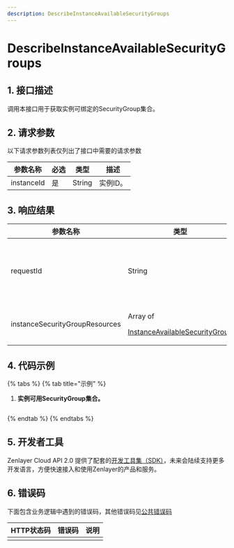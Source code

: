 ```yaml
---
description: DescribeInstanceAvailableSecurityGroups
---
```


# DescribeInstanceAvailableSecurityGroups

## 1. 接口描述

调用本接口用于获取实例可绑定的SecurityGroup集合。



## 2. 请求参数

以下请求参数列表仅列出了接口中需要的请求参数

| 参数名称       | 必选 | 类型     | 描述    |
| ---------- | -- | ------ | ----- |
| instanceId | 是  | String | 实例ID。 |



## 3. 响应结果

| 参数名称                           | 类型                                                                                                                       | 描述                                         |
| ------------------------------ | ------------------------------------------------------------------------------------------------------------------------ | ------------------------------------------ |
| requestId                      | String                                                                                                                   | 唯一请求 ID，每次请求都会返回。定位问题时需要提供该次请求的 requestId。 |
| instanceSecurityGroupResources | <p>Array of </p><p><a href="../shu-ju-jie-gou.md#instanceavailablesecuritygroup">InstanceAvailableSecurityGroup</a> </p> | 实例可用SecurityGroup集合。                       |



## 4. 代码示例

{% tabs %}
{% tab title="示例" %}
1. **实例可用SecurityGroup集合。**

```json
```
{% endtab %}
{% endtabs %}



## 5. 开发者工具

Zenlayer Cloud API 2.0 提供了配套的[开发工具集（SDK）](../../api-introduction/sdk/)，未来会陆续支持更多开发语言，方便快速接入和使用Zenlayer的产品和服务。



## 6. 错误码

下面包含业务逻辑中遇到的错误码，其他错误码见[公共错误码](../../api-introduction/instruction/commonerrorcode.md)

| HTTP状态码 | 错误码 | 说明 |
| ------- | --- | -- |
|         |     |    |

